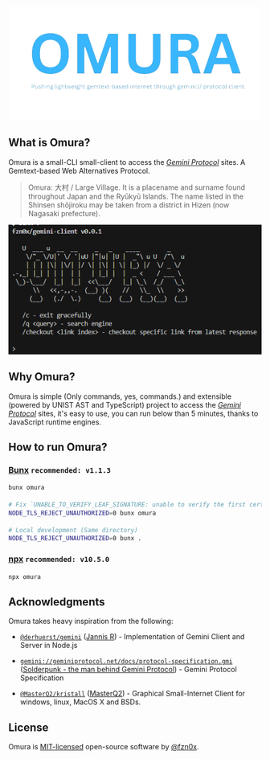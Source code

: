 <div style="text-align:center">
    <img src="./assets/omura.png" alt="Omura is CLI client to access the Gemini Protocol sites. A Gemtext-based Web Alternatives Protocol.">
</div>

## What is Omura?

Omura is a small-CLI small-client to access the [_Gemini Protocol_](https://geminiprotocol.net/) sites. A Gemtext-based Web Alternatives Protocol.

> Omura: 大村 / Large Village. It is a placename and surname found throughout Japan and the Ryūkyū Islands. The name listed in the Shinsen shōjiroku may be taken from a district in Hizen (now Nagasaki prefecture).

<div style="text-align:center">
    <img src="./assets/terminal.png" alt="Omura is CLI client to access the Gemini Protocol sites. A Gemtext-based Web Alternatives Protocol.">
</div>

## Why Omura?

Omura is simple (Only commands, yes, commands.) and extensible (powered by UNIST AST and TypeScript) project to access the [_Gemini Protocol_](https://geminiprotocol.net/) sites, it's easy to use, you can run below than 5 minutes, thanks to JavaScript runtime engines.

## How to run Omura?

### [Bunx](https://bun.sh/docs/cli/bunx) `recommended: v1.1.3`

```bash
bunx omura

# Fix `UNABLE_TO_VERIFY_LEAF_SIGNATURE: unable to verify the first certificate`
NODE_TLS_REJECT_UNAUTHORIZED=0 bunx omura

# Local development (Same directory)
NODE_TLS_REJECT_UNAUTHORIZED=0 bunx .
```

### [npx](https://nodejs.org/en/download) `recommended: v10.5.0`

```bash
npx omura
```

## Acknowledgments

Omura takes heavy inspiration from the following:

- [`@derhuerst/gemini`](https://github.com/derhuerst/gemini) ([Jannis R](https://github.com/derhuerst)) - Implementation of Gemini Client and Server in Node.js

- [`gemini://geminiprotocol.net/docs/protocol-specification.gmi`](https://geminiprotocol.net/docs/protocol-specification.gmi) ([Solderpunk - the man behind Gemini Protocol](https://zaibatsu.circumlunar.space/~solderpunk/)) - Gemini Protocol Specification

- [`@MasterQ2/kristall`](https://github.com/MasterQ32/kristall) ([MasterQ2](https://github.com/MasterQ32)) - Graphical Small-Internet Client for windows, linux, MacOS X and BSDs.

## License

Omura is [MIT-licensed](LICENSE) open-source software by [@fzn0x](https://fzn0x.dev).

<!-- and [contributors](https://github.com/fzn0x/omura/graphs/contributors):

<a href="https://github.com/fzn0x/omura/graphs/contributors">
  <img src="https://contrib.rocks/image?repo=fzn0x/omura" />
</a> -->
